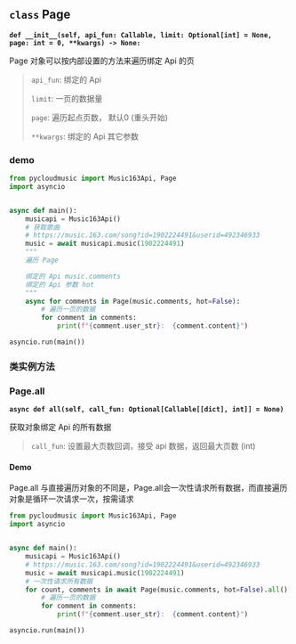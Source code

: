 ## `class` Page

**`def __init__(self, api_fun: Callable, limit: Optional[int] = None, page: int = 0, **kwargs) -> None:`**

Page 对象可以按内部设置的方法来遍历绑定 Api 的页

> `api_fun`: 绑定的 Api
> 
> `limit`: 一页的数据量
>
> `page`: 遍历起点页数， 默认0 (重头开始)
>
> `**kwargs`: 绑定的 Api 其它参数

### demo

```python
from pycloudmusic import Music163Api, Page
import asyncio


async def main():
    musicapi = Music163Api()
    # 获取歌曲
    # https://music.163.com/song?id=1902224491&userid=492346933
    music = await musicapi.music(1902224491)
    """
    遍历 Page

    绑定的 Api music.comments
    绑定的 Api 参数 hot
    """
    async for comments in Page(music.comments, hot=False):
        # 遍历一页的数据
        for comment in comments:
            print(f"{comment.user_str}:  {comment.content}")

asyncio.run(main())
```

### 类实例方法

### Page.all

**`async def all(self, call_fun: Optional[Callable[[dict], int]] = None)`**

获取对象绑定 Api 的所有数据

> `call_fun`: 设置最大页数回调，接受 api 数据，返回最大页数 (int)

#### Demo

Page.all 与直接遍历对象的不同是，Page.all会一次性请求所有数据，而直接遍历对象是循环一次请求一次，按需请求

```python
from pycloudmusic import Music163Api, Page
import asyncio


async def main():
    musicapi = Music163Api()
    # https://music.163.com/song?id=1902224491&userid=492346933
    music = await musicapi.music(1902224491)
    # 一次性请求所有数据
    for count, comments in await Page(music.comments, hot=False).all():
        # 遍历一页的数据
        for comment in comments:
            print(f"{comment.user_str}:  {comment.content}")

asyncio.run(main())
```